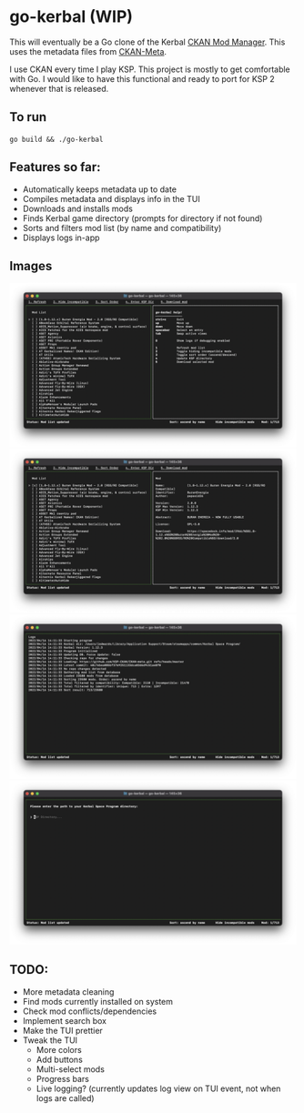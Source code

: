 # go-kerbal (WIP)
 
This will eventually be a Go clone of the Kerbal [CKAN Mod Manager](https://github.com/KSP-CKAN/CKAN). This uses the metadata files from [CKAN-Meta](https://github.com/KSP-CKAN/CKAN-meta).

I use CKAN every time I play KSP. This project is mostly to get comfortable with Go. I would like to have this functional and ready to port for KSP 2 whenever that is released.

## To run
```
go build && ./go-kerbal
```
## Features so far:
 * Automatically keeps metadata up to date
 * Compiles metadata and displays info in the TUI
 * Downloads and installs mods
 * Finds Kerbal game directory (prompts for directory if not found)
 * Sorts and filters mod list (by name and compatibility)
 * Displays logs in-app

## Images
![Main View](https://github.com/jedwards1230/go-kerbal/blob/main/screenshots/main.png?raw=true)
![Mod Selected](https://github.com/jedwards1230/go-kerbal/blob/main/screenshots/modInfo.png?raw=true)
![Log View](https://github.com/jedwards1230/go-kerbal/blob/main/screenshots/logs.png?raw=true)
![Input Directory View](https://github.com/jedwards1230/go-kerbal/blob/main/screenshots/inputDir.png?raw=true)

## TODO:
 * More metadata cleaning
 * Find mods currently installed on system
 * Check mod conflicts/dependencies 
 * Implement search box
 * Make the TUI prettier
 * Tweak the TUI
   * More colors
   * Add buttons
   * Multi-select mods
   * Progress bars
   * Live logging? (currently updates log view on TUI event, not when logs are called)
